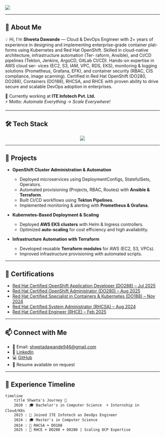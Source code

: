 <img src="https://capsule-render.vercel.app/api?type=venom&color=0:000000,50:8A2BE2,100:39FF14&height=250&section=header&text=%20Shweta%20Dawande%20&fontSize=50&fontAlignY=40&animation=fadeIn&fontColor=FFFFFF&desc=DevOps%20Engineer%20|%20OpenShift%20Engineer%20|%20Cloud%20Native%20Dev&descSize=20&descAlign=50&descAlignY=65&descColor=39FF14"/>

---

## 🌟 About Me  
💡 Hi, I'm **Shweta Dawande** — Cloud & DevOps Engineer with 2+ years of experience in designing and implementing enterprise-grade container plat-
forms using Kubernetes and Red Hat OpenShift. Skilled in cloud-native architecture, infrastructure automation (Ter-
raform, Ansible), and CI/CD pipelines (Tekton, Jenkins, ArgoCD, GitLab CI/CD). Hands-on expertise in AWS cloud ser-
vices (EC2, S3, IAM, VPC, RDS, EKS), monitoring & logging solutions (Prometheus, Grafana, EFK), and container security
(RBAC, CIS compliance, image scanning). Certified in Red Hat OpenShift (DO280, DO288), Containers (DO188), RHCSA,
and RHCE with proven ability to drive secure and scalable DevOps adoption in enterprises.

🔭 Currently working at **ITE Infotech Pvt. Ltd.**  
⚡ Motto: *Automate Everything → Scale Everywhere!*  

---

## 🛠 Tech Stack  

<p align="center">
  <img src="https://skillicons.dev/icons?i=linux,docker,kubernetes,openshift,jenkins,ansible,terraform,aws,git,grafana,prometheus&perline=6" />
</p>

---
## 📂 Projects
- **OpenShift Cluster Administration & Automation**
  - Deployed microservices using DeploymentConfigs, StatefulSets, Operators.
  - Automated provisioning (Projects, RBAC, Routes) with **Ansible & Terraform**.
  - Built CI/CD workflows using **Tekton Pipelines**.
  - Implemented monitoring & alerting with **Prometheus & Grafana**.

- **Kubernetes-Based Deployment & Scaling**
  - Deployed **AWS EKS clusters** with Helm & Ingress controllers.
  - Optimized **auto-scaling** for cost efficiency and high availability.

- **Infrastructure Automation with Terraform**
  - Developed reusable **Terraform modules** for AWS (EC2, S3, VPCs).
  - Improved infrastructure provisioning with automated scripts.

---

## 📜 Certifications
- [Red Hat Certified OpenShift Application Developer (DO288) – Jul 2025](https://www.credly.com/badges/f1371508-e019-4e52-89a9-ebd397d99ca6/public_url)
- [Red Hat Certified OpenShift Administrator (DO280) – Aug 2025](https://www.credly.com/badges/c92c6018-ca8a-429e-a2f1-35b45bac316f/public_url)
- [Red Hat Certified Specialist in Containers & Kubernetes (DO188) – Nov 2024](https://www.credly.com/badges/09c1f681-dfee-460d-972d-4fef9a6bf99b/public_url)
- [Red Hat Certified System Administrator (RHCSA) – Aug 2024](https://www.credly.com/badges/1d0fdba6-7b87-439b-9c72-fdbe45c57674/public_url)
- [Red Hat Certified Engineer (RHCE) – Feb 2025](https://www.credly.com/badges/46a5e305-4128-4825-aecb-8394bb1cfcf6/public_url)

---
## 📫 Connect with Me
- 📧 Email: shwetadawande946@gmail.com  
- 🔗 [LinkedIn](https://linkedin.com/in/shwetadawande)  
- 💻 [GitHub](https://github.com/shweta-7403)  
- 📄 Resume available on request
---

## 💼 Experience Timeline  

```mermaid
timeline
    title Shweta's Journey 🚀
    2020 : 🎓 Bachelor's in Computer Science  + Internship in Cloud/K8s
    2023 : 💼 Joined ITE Infotech as DevOps Engineer 
    2024 : 🎓 Master's in Computer Science
    2024 : 🏅 RHCSA + DO188
    2025 : 🏅 RHCE + DO288 + DO280 | Scaling OCP Expertise


